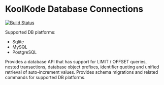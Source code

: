 # KoolKode Database Connections

[![Build Status](https://travis-ci.org/koolkode/database.svg?branch=master)](https://travis-ci.org/koolkode/database)

Supported DB platforms:
- Sqlite
- MySQL
- PostgreSQL

Provides a database API that has support for LIMIT / OFFSET queries, nested transactions, database object prefixes,
identifier quoting and unified retrieval of auto-increment values. Provides schema migrations and related commands
for supported DB platforms.

